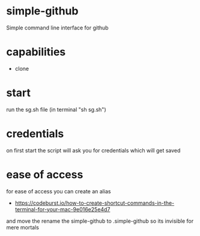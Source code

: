 # simple-github
Simple command line interface for github
# capabilities
- clone
# start
run the sg.sh file (in terminal "sh sg.sh")
# credentials
on first start the script will ask you for credentials which will get saved

# ease of access
for ease of access you can create an alias
- https://codeburst.io/how-to-create-shortcut-commands-in-the-terminal-for-your-mac-9e016e25e4d7

and move the rename the simple-github to .simple-github so its invisible for mere mortals